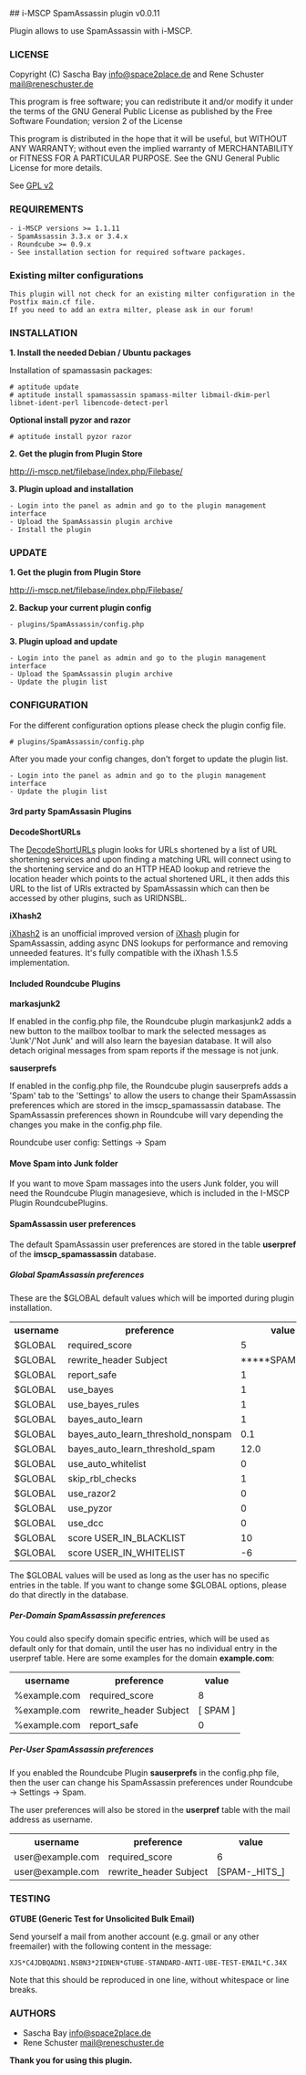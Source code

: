 ## i-MSCP SpamAssassin plugin v0.0.11

Plugin allows to use SpamAssassin with i-MSCP.

### LICENSE

Copyright (C) Sascha Bay <info@space2place.de> and Rene Schuster <mail@reneschuster.de>

This program is free software; you can redistribute it and/or modify
it under the terms of the GNU General Public License as published by
the Free Software Foundation; version 2 of the License

This program is distributed in the hope that it will be useful,
but WITHOUT ANY WARRANTY; without even the implied warranty of
MERCHANTABILITY or FITNESS FOR A PARTICULAR PURPOSE.  See the
GNU General Public License for more details.

See [GPL v2](http://www.gnu.org/licenses/gpl-2.0.html "GPL v2")

### REQUIREMENTS

	- i-MSCP versions >= 1.1.11
	- SpamAssassin 3.3.x or 3.4.x
	- Roundcube >= 0.9.x
	- See installation section for required software packages.

### Existing milter configurations

	This plugin will not check for an existing milter configuration in the Postfix main.cf file.
	If you need to add an extra milter, please ask in our forum!

### INSTALLATION

**1. Install the needed Debian / Ubuntu packages** 

Installation of spamassasin packages:

	# aptitude update
	# aptitude install spamassassin spamass-milter libmail-dkim-perl libnet-ident-perl libencode-detect-perl

**Optional install pyzor and razor**

	# aptitude install pyzor razor

**2. Get the plugin from Plugin Store**

http://i-mscp.net/filebase/index.php/Filebase/
	
**3. Plugin upload and installation**

	- Login into the panel as admin and go to the plugin management interface
	- Upload the SpamAssassin plugin archive
	- Install the plugin

### UPDATE

**1. Get the plugin from Plugin Store**

http://i-mscp.net/filebase/index.php/Filebase/

**2. Backup your current plugin config**

	- plugins/SpamAssassin/config.php

**3. Plugin upload and update**

	- Login into the panel as admin and go to the plugin management interface
	- Upload the SpamAssassin plugin archive
	- Update the plugin list

### CONFIGURATION

For the different configuration options please check the plugin config file.

	# plugins/SpamAssassin/config.php

After you made your config changes, don't forget to update the plugin list.

	- Login into the panel as admin and go to the plugin management interface
	- Update the plugin list


#### 3rd party SpamAssasin Plugins

**DecodeShortURLs**

The [DecodeShortURLs](https://github.com/smfreegard/DecodeShortURLs "DecodeShortURLs") plugin looks 
for URLs shortened by a list of URL shortening services and upon finding a matching URL will connect 
using to the shortening service and do an HTTP HEAD lookup and retrieve the location header which 
points to the actual shortened URL, it then adds this URL to the list of URIs extracted by SpamAssassin 
which can then be accessed by other plugins, such as URIDNSBL.

**iXhash2**

[iXhash2](http://mailfud.org/iXhash2/ "iXhash2") is an unofficial improved version of 
[iXhash](http://www.ixhash.net/ "iXhash") plugin for SpamAssassin, adding async DNS lookups for performance 
and removing unneeded features. It's fully compatible with the iXhash 1.5.5 implementation.	

#### Included Roundcube Plugins

**markasjunk2**

If enabled in the config.php file, the Roundcube plugin markasjunk2 adds a new button to the mailbox toolbar 
to mark the selected messages as 'Junk'/'Not Junk' and will also learn the bayesian database. It will also 
detach original messages from spam reports if the message is not junk.

**sauserprefs**

If enabled in the config.php file, the Roundcube plugin sauserprefs adds a 'Spam' tab to the 'Settings' to 
allow the users to change their SpamAssassin preferences which are stored in the imscp_spamassassin database.
The SpamAssassin preferences shown in Roundcube will vary depending the changes you make in the config.php file.

Roundcube user config: Settings -> Spam

#### Move Spam into Junk folder

If you want to move Spam massages into the users Junk folder, you will need the Roundcube Plugin managesieve, 
which is included in the I-MSCP Plugin RoundcubePlugins.

#### SpamAssassin user preferences

The default SpamAssassin user preferences are stored in the table **userpref** of the **imscp_spamassassin** database.

##### Global SpamAssassin preferences

These are the $GLOBAL default values which will be imported during plugin installation.

<table>
	<tr>
		<th>username</th>
		<th>preference</th>
		<th>value</th>
	</tr>
	<tr>
		<td>$GLOBAL</td>
		<td>required_score</td>
		<td>5</td>
	</tr>
	<tr>
		<td>$GLOBAL</td>
		<td>rewrite_header Subject</td>
		<td>*****SPAM*****</td>
	</tr>
	<tr>
		<td>$GLOBAL</td>
		<td>report_safe</td>
		<td>1</td>
	</tr>
	<tr>
		<td>$GLOBAL</td>
		<td>use_bayes</td>
		<td>1</td>
	</tr>
	<tr>
		<td>$GLOBAL</td>
		<td>use_bayes_rules</td>
		<td>1</td>
	</tr>
	<tr>
		<td>$GLOBAL</td>
		<td>bayes_auto_learn</td>
		<td>1</td>
	</tr>
	<tr>
		<td>$GLOBAL</td>
		<td>bayes_auto_learn_threshold_nonspam</td>
		<td>0.1</td>
	</tr>
	<tr>
		<td>$GLOBAL</td>
		<td>bayes_auto_learn_threshold_spam</td>
		<td>12.0</td>
	</tr>
	<tr>
		<td>$GLOBAL</td>
		<td>use_auto_whitelist</td>
		<td>0</td>
	</tr>
	<tr>
		<td>$GLOBAL</td>
		<td>skip_rbl_checks</td>
		<td>1</td>
	</tr>
	<tr>
		<td>$GLOBAL</td>
		<td>use_razor2</td>
		<td>0</td>
	</tr>
	<tr>
		<td>$GLOBAL</td>
		<td>use_pyzor</td>
		<td>0</td>
	</tr>
	<tr>
		<td>$GLOBAL</td>
		<td>use_dcc</td>
		<td>0</td>
	</tr>
	<tr>
		<td>$GLOBAL</td>
		<td>score USER_IN_BLACKLIST</td>
		<td>10</td>
	</tr>
	<tr>
		<td>$GLOBAL</td>
		<td>score USER_IN_WHITELIST</td>
		<td>-6</td>
	</tr>
</table>


The $GLOBAL values will be used as long as the user has no specific entries in the table.
If you want to change some $GLOBAL options, please do that directly in the database.

##### Per-Domain SpamAssassin preferences

You could also specify domain specific entries, which will be used as default only for that domain,
until the user has no individual entry in the userpref table. Here are some examples for the domain **example.com**:

<table>
	<tr>
		<th>username</th>
		<th>preference</th>
		<th>value</th>
	</tr>
	<tr>
		<td>%example.com</td>
		<td>required_score</td>
		<td>8</td>
	</tr>
	<tr>
		<td>%example.com</td>
		<td>rewrite_header Subject</td>
		<td>[ SPAM ]</td>
	</tr>
	<tr>
		<td>%example.com</td>
		<td>report_safe</td>
		<td>0</td>
	</tr>
</table>

##### Per-User SpamAssassin preferences

If you enabled the Roundcube Plugin **sauserprefs** in the config.php file, then the user can change his 
SpamAssassin preferences under Roundcube -> Settings -> Spam.

The user preferences will also be stored in the **userpref** table with the mail address as username.

<table>
	<tr>
		<th>username</th>
		<th>preference</th>
		<th>value</th>
	</tr>
	<tr>
		<td>user@example.com</td>
		<td>required_score</td>
		<td>6</td>
	</tr>
	<tr>
		<td>user@example.com</td>
		<td>rewrite_header Subject</td>
		<td>[SPAM-_HITS_]</td>
	</tr>
</table>


### TESTING

**GTUBE (Generic Test for Unsolicited Bulk Email)**

Send yourself a mail from another account (e.g. gmail or any other freemailer) with the following content in the message:

	XJS*C4JDBQADN1.NSBN3*2IDNEN*GTUBE-STANDARD-ANTI-UBE-TEST-EMAIL*C.34X

Note that this should be reproduced in one line, without whitespace or line breaks.

### AUTHORS

 - Sascha Bay <info@space2place.de>
 - Rene Schuster <mail@reneschuster.de>

**Thank you for using this plugin.**
